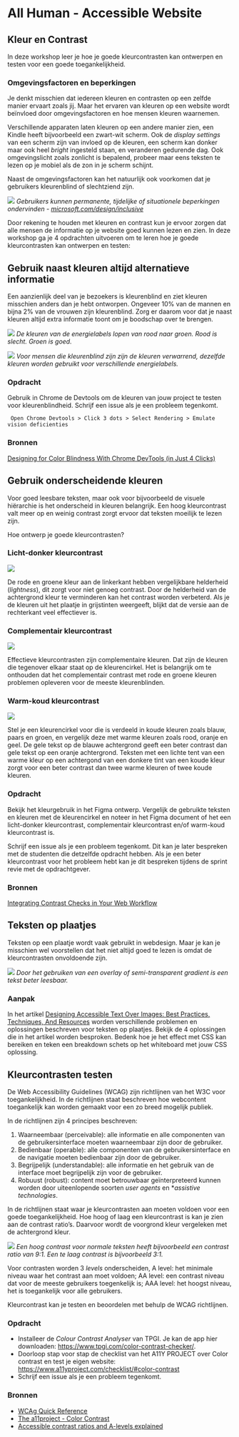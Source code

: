 # All Human - Accessible Website

## Kleur en Contrast

In deze workshop leer je hoe je goede kleurcontrasten kan ontwerpen en testen voor een goede toegankelijkheid.

### Omgevingsfactoren en beperkingen

Je denkt misschien dat iedereen kleuren en contrasten op een zelfde manier ervaart zoals jij. Maar het ervaren van kleuren op een website wordt beïnvloed door omgevingsfactoren en hoe mensen kleuren waarnemen.

Verschillende apparaten laten kleuren op een andere manier zien, een Kindle heeft bijvoorbeeld een zwart-wit scherm. Ook de *display settings* van een scherm zijn van invloed op de kleuren, een scherm kan donker maar ook heel *bright* ingesteld staan, en veranderen gedurende dag. Ook omgevingslicht zoals zonlicht is bepalend, probeer maar eens teksten te lezen op je mobiel als de zon in je scherm schijnt.

Naast de omgevingsfactoren kan het natuurlijk ook voorkomen dat je gebruikers kleurenblind of slechtziend zijn.

![](inclusive-microsoft-design-toolkit.png)
*Gebruikers kunnen permanente, tijdelijke of situationele beperkingen ondervinden - [microsoft.com/design/inclusive](https://www.microsoft.com/design/inclusive/)*

Door rekening te houden met kleuren en contrast kun je ervoor zorgen dat alle mensen de informatie op je website goed kunnen lezen en zien. In deze workshop ga je 4 opdrachten uitvoeren om te leren hoe je goede kleurcontrasten kan ontwerpen en testen:

## Gebruik naast kleuren altijd alternatieve informatie

Een aanzienlijk deel van je bezoekers is kleurenblind en ziet kleuren misschien anders dan je hebt ontworpen. Ongeveer 10% van de mannen en bijna 2% van de vrouwen zijn kleurenblind. Zorg er daarom voor dat je naast kleuren altijd extra informatie toont om je boodschap over te brengen.

![](energielabels.png)
*De kleuren van de energielabels lopen van rood naar groen. Rood is slecht. Groen is goed.*

![](energielabels-deuteranopia.png)
*Voor mensen die kleurenblind zijn zijn de kleuren verwarrend, dezelfde kleuren worden gebruikt voor verschillende energielabels.*

### Opdracht 
Gebruik in Chrome de Devtools om de kleuren van jouw project te testen voor  kleurenblindheid. Schrijf een issue als je een probleem tegenkomt.

``` Open Chrome Devtools > Click 3 dots > Select Rendering > Emulate vision deficienties```

### Bronnen
[Designing for Color Blindness With Chrome DevTools (in Just 4 Clicks)](https://webdesign.tutsplus.com/designing-for-color-blindness-with-chrome-devtools--cms-35827a)




## Gebruik onderscheidende kleuren

Voor goed leesbare teksten, maar ook voor bijvoorbeeld de visuele hiërarchie is het onderscheid in kleuren belangrijk. Een hoog kleurcontrast valt meer op en weinig contrast zorgt ervoor dat teksten moeilijk te lezen zijn. 

Hoe ontwerp je goede kleurcontrasten?

### Licht-donker kleurcontrast

![](contrast-light-dark.gif)

De rode en groene kleur aan de linkerkant hebben vergelijkbare helderheid (*lightness*), dit zorgt voor niet genoeg contrast. Door de helderheid van de achtergrond kleur te verminderen kan het contrast worden verbeterd. Als je de kleuren uit het plaatje in grijstinten weergeeft, blijkt dat de versie aan de rechterkant veel effectiever is.

### Complementair kleurcontrast

![](contrast-complementary.gif)

Effectieve kleurcontrasten zijn complementaire kleuren. Dat zijn de kleuren die tegenover elkaar staat op de kleurencirkel. Het is belangrijk om te onthouden dat het complementair contrast met rode en groene kleuren problemen opleveren voor de meeste kleurenblinden.

### Warm-koud kleurcontrast

![](contrast-cool-warm.gif)

Stel je een kleurencirkel voor die is verdeeld in koude kleuren zoals blauw, paars en groen, en vergelijk deze met warme kleuren zoals rood, oranje en geel. De gele tekst op de blauwe achtergrond geeft een beter contrast dan gele tekst op een oranje achtergrond. Teksten met een lichte tent van een warme kleur op een achtergond van een donkere tint van een koude kleur zorgt voor een beter contrast dan twee warme kleuren of twee koude kleuren.

### Opdracht 

Bekijk het kleurgebruik in het Figma ontwerp. Vergelijk de gebruikte teksten en kleuren met de kleurencirkel en noteer in het Figma document of het een licht-donker kleurcontrast, complementair kleurcontrast en/of warm-koud kleurcontrast is. 

Schrijf een issue als je een probleem tegenkomt. Dit kan je later bespreken met de studenten die detzelfde opdracht hebben. Als je een beter kleurcontrast voor het probleem hebt kan je dit bespreken tijdens de sprint revie met de opdrachtgever.

### Bronnen
[Integrating Contrast Checks in Your Web Workflow](https://24ways.org/2014/integrating-contrast-checks-in-your-web-workflow/)





## Teksten op plaatjes

Teksten op een plaatje wordt vaak gebruikt in webdesign. Maar je kan je misschien wel voorstellen dat het niet altijd goed te lezen is omdat de kleurcontrasten onvoldoende zijn.

![](smashing-text-over-images-technique-overlay.jpg)
*Door het gebruiken van een overlay of semi-transparent gradient is een tekst beter leesbaar.*

### Aanpak

In het artikel [Designing Accessible Text Over Images: Best Practices, Techniques, And Resources](https://www.smashingmagazine.com/2023/08/designing-accessible-text-over-images-part1/) worden verschillende problemen en oplossingen beschreven voor teksten op plaatjes. Bekijk de 4 oplossingen die in het artikel worden besproken. Bedenk hoe je het effect met CSS kan bereiken en teken een breakdown schets op het whiteboard met jouw CSS oplossing.




## Kleurcontrasten testen

De Web Accessibility Guidelines (WCAG) zijn richtlijnen van het W3C voor toegankelijkheid. In de  richtlijnen staat beschreven hoe webcontent toegankelijk kan worden gemaakt voor een zo breed mogelijk publiek.

In de richtlijnen zijn 4 principes beschreven: 
1. Waarneembaar (perceivable): alle informatie en alle componenten van de gebruikersinterface moeten waarneembaar zijn door de gebruiker.
2. Bedienbaar (operable): alle componenten van de gebruikersinterface en de navigatie moeten bedienbaar zijn door de gebruiker.
3. Begrijpelijk (understandable): alle informatie en het gebruik van de interface moet begrijpelijk zijn voor de gebruiker.
4. Robuust (robust): content moet betrouwbaar geïnterpreteerd kunnen worden door uiteenlopende soorten *user agents* en **assistive technologies*.

<!-- Kleur en contrast hoort bij de richtlijn 1.4 Onderscheidbaar (Distinguishable) van het onderdeel Waarneembaar (perceivable).  Kleurcontrast kan je meten en beoordelen met de WCAG standaarden. -->

In de richtlijnen staat waar je kleurcontrasten aan moeten voldoen voor een goede toegankelijkheid. Hoe hoog of laag een kleurcontrast is kan je zien aan de contrast ratio’s. Daarvoor wordt de voorgrond kleur vergeleken met de achtergrond kleur.

![](contrast-ratios-priority-levels.png)
*Een hoog contrast voor normale teksten heeft bijvoorbeeld een contrast ratio van 9:1. Een te laag contrast is bijvoorbeeld 3:1.*

Voor contrasten worden 3 *levels* onderscheiden, A level: het minimale niveau waar het contrast aan moet voldoen; AA level: een contrast niveau dat voor de meeste gebruikers toegenkelijk is; AAA level: het hoogst niveau, het is toegankelijk voor alle gebruikers.

Kleurcontrast kan je testen en beoordelen met behulp de WCAG richtlijnen.

### Opdracht

- Installeer de *Colour Contrast Analyser* van TPGI. Je kan de app hier downloaden: https://www.tpgi.com/color-contrast-checker/.
- Doorloop stap voor stap de checklist van het A11Y PROJECT over Color contrast en test je eigen website: https://www.a11yproject.com/checklist/#color-contrast
- Schrijf een issue als je een probleem tegenkomt. 

### Bronnen

- [WCAg Quick Reference](https://www.w3.org/WAI/WCAG22/quickref/?versions=2.1)
- [The a11project - Color Contrast](https://www.a11yproject.com/checklist/#color-contrast)
- [Accessible contrast ratios and A-levels explained](https://www.getstark.co/blog/accessible-contrast-ratios-and-a-levels-explained/)


<!-- 
Related WCAG success criteria
1.4.3 Minimum contrast (AA)
The color contrast between background and foreground content should be at a minimum level to ensure legibility:

Text and its background should have a contrast ratio of at least 4.5:1.
Heading (or just larger) text should have a ratio of at least 3:1. Larger text is defined as at least 18pt, or 14pt bold.

1.4.6 Enhanced contrast (AAA)
This follows, and builds on, criterion 1.4.3.

Text and its background should have a contrast ratio of at least 7:1.
Heading (or just larger) text should have a ratio of at least 4.5:1.

1.4.11 Non-Text Contrast (AA) (added in 2.1)
There should be a minimum color contrast ratio of 3 to 1 for user interface components and graphical objects.
-->
